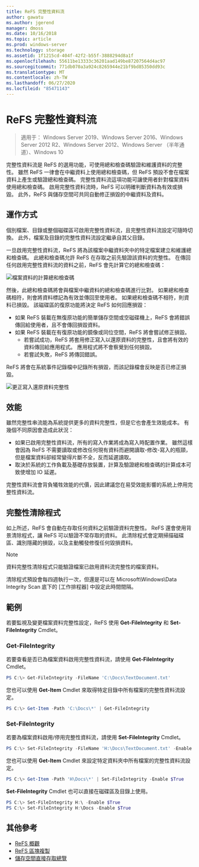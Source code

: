 ```yaml
---
title: ReFS 完整性資料流
author: gawatu
ms.author: jgerend
manager: dmoss
ms.date: 10/16/2018
ms.topic: article
ms.prod: windows-server
ms.technology: storage
ms.assetid: 1f1215cd-404f-42f2-b55f-3888294d8a1f
ms.openlocfilehash: 55611be13333c36201aad149be87207564d4ac97
ms.sourcegitcommit: 771db070a3a924c8265944e21bf9bd85350dd93c
ms.translationtype: MT
ms.contentlocale: zh-TW
ms.lasthandoff: 06/27/2020
ms.locfileid: "85471143"
---
```

# <a name="refs-integrity-streams"></a>ReFS 完整性資料流
>適用于： Windows Server 2019、Windows Server 2016、Windows Server 2012 R2、Windows Server 2012、Windows Server （半年通道）、Windows 10

完整性資料流是 ReFS 的選用功能，可使用總和檢查碼驗證和維護資料的完整性。 雖然 ReFS 一律會在中繼資料上使用總和檢查碼，但 ReFS 預設不會在檔案資料上產生或驗證總和檢查碼。 完整性資料流這項功能可讓使用者針對檔案資料使用總和檢查碼。 啟用完整性資料流時，ReFS 可以明確判斷資料為有效或損毀。 此外，ReFS 與儲存空間可共同自動修正損毀的中繼資料及資料。

## <a name="how-it-works"></a>運作方式

個別檔案、目錄或整個磁碟區可啟用完整性資料流，且完整性資料流設定可隨時切換。 此外，檔案及目錄的完整性資料流設定繼承自其父目錄。

一旦啟用完整性資料流，ReFS 將為該檔案中繼資料夾中的特定檔案建立和維護總和檢查碼。 此總和檢查碼允許 ReFS 在存取之前先驗證該資料的完整性。 在傳回任何啟用完整性資料流的資料之前，ReFS 會先計算它的總和檢查碼：

![檔案資料的計算總和檢查碼](media/compute-checksum.gif)

然後，此總和檢查碼將會與檔案中繼資料的總和檢查碼進行比對。 如果總和檢查碼相符，則會將資料標記為有效並傳回至使用者。 如果總和檢查碼不相符，則資料已損毀。 該磁碟區的復原功能將決定 ReFS 如何回應損毀：

- 如果 ReFS 裝載在無復原功能的簡單儲存空間或空磁碟機上，ReFS 會將錯誤傳回給使用者，且不會傳回損毀資料。
- 如果 ReFS 裝載在有復原功能的鏡像或同位空間，ReFS 將會嘗試修正損毀。
    - 若嘗試成功，ReFS 將套用修正寫入以還原資料的完整性，且會將有效的資料傳回給應用程式。 應用程式將不會察覺到任何損毀。
    - 若嘗試失敗，ReFS 將傳回錯誤。

ReFS 將會在系統事件記錄檔中記錄所有損毀，而該記錄檔會反映是否已修正損毀。

![更正寫入還原資料完整性](media/corrective-write.gif)

## <a name="performance"></a>效能

雖然完整性串流能為系統提供更多的資料完整性，但是它也會產生效能成本。 有幾個不同原因會造成此狀況：
- 如果已啟用完整性資料流，所有的寫入作業將成為寫入時配置作業。 雖然這樣會因為 ReFS 不需要讀取或修改任何現有資料而避開讀取-修改-寫入的瓶頸，但是檔案資料卻經常變得片斷不全，反而延遲讀取。
- 取決於系統的工作負載及基礎存放裝置，計算及驗證總和檢查碼的計算成本可致使增加 IO 延遲。

完整性資料流會背負犧牲效能的代價，因此建議您在易受效能影響的系統上停用完整性資料流。

## <a name="integrity-scrubber"></a>完整性清除程式

如上所述，ReFS 會自動在存取任何資料之前驗證資料完整性。 ReFS 還會使用背景清除程式，讓 ReFS 可以驗證不常存取的資料。 此清除程式會定期掃描磁碟區、識別隱藏的損毀，以及主動觸發修復任何毀損資料。

  >[!NOTE]
  >資料完整性清除程式只能驗證檔案已啟用資料流完整性的檔案資料。

清除程式預設會每四週執行一次，但還是可以在 Microsoft\Windows\Data Integrity Scan 底下的 [工作排程器] 中設定此時間間隔。

## <a name="examples"></a>範例
若要監視及變更檔案資料完整性設定，ReFS 使用 **Get-FileIntegrity** 和 **Set-FileIntegrity** Cmdlet。

### <a name="get-fileintegrity"></a>Get-FileIntegrity
若要查看是否已為檔案資料啟用完整性資料流，請使用 **Get-FileIntegrity** Cmdlet。

```PowerShell
PS C:\> Get-FileIntegrity -FileName 'C:\Docs\TextDocument.txt'
```

您也可以使用 **Get-Item** Cmdlet 來取得特定目錄中所有檔案的完整性資料流設定。

```PowerShell
PS C:\> Get-Item -Path 'C:\Docs\*' | Get-FileIntegrity
```

### <a name="set-fileintegrity"></a>Set-FileIntegrity
若要為檔案資料啟用/停用完整性資料流，請使用 **Set-FileIntegrity** Cmdlet。

```PowerShell
PS C:\> Set-FileIntegrity -FileName 'H:\Docs\TextDocument.txt' -Enable $True
```

您也可以使用 **Get-Item** Cmdlet 來設定特定資料夾中所有檔案的完整性資料流設定。

```PowerShell
PS C:\> Get-Item -Path 'H\Docs\*' | Set-FileIntegrity -Enable $True
```

**Set-FileIntegrity** Cmdlet 也可以直接在磁碟區及目錄上使用。

```PowerShell
PS C:\> Set-FileIntegrity H:\ -Enable $True
PS C:\> Set-FileIntegrity H:\Docs -Enable $True
```

## <a name="additional-references"></a>其他參考

-   [ReFS 概觀](refs-overview.md)
-   [ReFS 區塊複製](block-cloning.md)
-   [儲存空間直接存取總覽](../storage-spaces/storage-spaces-direct-overview.md)
